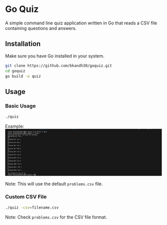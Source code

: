 # Go Quiz

A simple command line quiz application written in Go that reads a CSV file containing questions and answers.

## Installation

Make sure you have Go installed in your system.

```bash
git clone https://github.com/bkandh30/goquiz.git
cd goquiz
go build -o quiz
```

## Usage

### Basic Usage

```bash
./quiz
```

Example:
![Example Execution](image.png)

Note: This will use the default `problems.csv` file.

### Custom CSV File

```bash
./quiz -csv=filename.csv
```

Note: Check `problems.csv` for the CSV file format.

